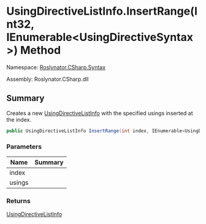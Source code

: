 # UsingDirectiveListInfo\.InsertRange\(Int32, IEnumerable\<UsingDirectiveSyntax>\) Method

Namespace: [Roslynator.CSharp.Syntax](../../README.md)

Assembly: Roslynator\.CSharp\.dll

## Summary

Creates a new [UsingDirectiveListInfo](../README.md) with the specified usings inserted at the index\.

```csharp
public UsingDirectiveListInfo InsertRange(int index, IEnumerable<UsingDirectiveSyntax> usings)
```

### Parameters

| Name | Summary |
| ---- | ------- |
| index | |
| usings | |

### Returns

[UsingDirectiveListInfo](../README.md)


